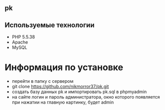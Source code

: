 ## pk

## Используемые технологии

- PHP 5.5.38
- Apache
- MySQL

# Информация по установке

- перейти в папку с сервером
- git clone https://github.com/nikmorror37/pk.git
- создать базу данных pk и импортировать pk.sql в phpmyadmin
- на сайте логин и пароль администратора, окно которого появляется при нажатии на главную картинку, будет admin